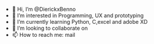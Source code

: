 - 👋 Hi, I’m @DierickxBenno
- 👀 I’m interested in Programming, UX and prototyping
- 🌱 I’m currently learning Python, C,excel and adobe XD
- 💞️ I’m looking to collaborate on 
- 📫 How to reach me: mail

<!---
DierickxBenno/DierickxBenno is a ✨ special ✨ repository because its `README.md` (this file) appears on your GitHub profile.
You can click the Preview link to take a look at your changes.
--->
